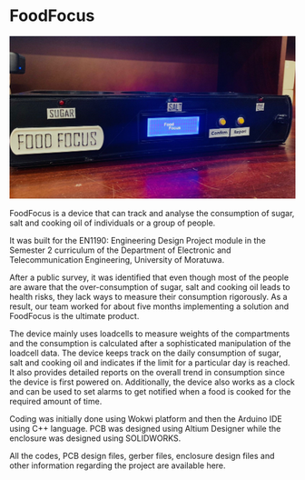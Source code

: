 # FoodFocus
![FoodFocus Device](FoodFocus_Device.jpg)

FoodFocus is a device that can track and analyse the consumption of sugar, salt and cooking oil of individuals or a group of people.

It was built for the EN1190: Engineering Design Project module in the Semester 2 curriculum of the Department of Electronic and Telecommunication Engineering, University of Moratuwa.

After a public survey, it was identified that even though most of the people are aware that the over-consumption of sugar, salt and cooking oil leads to health risks, they lack ways to measure their consumption rigorously. As a result, our team worked for about five months implementing a solution and FoodFocus is the ultimate product.

The device mainly uses loadcells to measure weights of the compartments and the consumption is calculated after a sophisticated manipulation of the loadcell data. The device keeps track on the daily consumption of sugar, salt and cooking oil and indicates if the limit for a particular day is reached. It also provides detailed reports on the overall trend in consumption since the device is first powered on. Additionally, the device also works as a clock and can be used to set alarms to get notified when a food is cooked for the required amount of time.

Coding was initially done using Wokwi platform and then the Arduino IDE using C++ language. PCB was designed using Altium Designer while the enclosure was designed using SOLIDWORKS. 

All the codes, PCB design files, gerber files, enclosure design files and other information regarding the project are available here.
